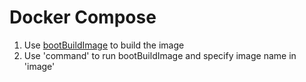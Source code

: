 # Docker Compose

1. Use [bootBuildImage](https://spring.io/guides/topicals/spring-boot-docker/) to build the image
2. Use 'command' to run bootBuildImage and specify image name in 'image'
